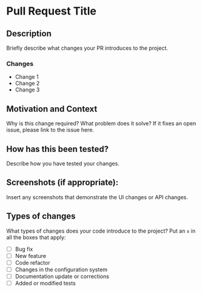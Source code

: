 # Pull Request Title

## Description
Briefly describe what changes your PR introduces to the project.

### Changes
- Change 1
- Change 2
- Change 3

## Motivation and Context
Why is this change required? What problem does it solve? If it fixes an open issue, please link to the issue here.

## How has this been tested?
Describe how you have tested your changes.

## Screenshots (if appropriate):
Insert any screenshots that demonstrate the UI changes or API changes.

## Types of changes
What types of changes does your code introduce to the project? Put an `x` in all the boxes that apply:
- [ ] Bug fix
- [ ] New feature
- [ ] Code refactor
- [ ] Changes in the configuration system
- [ ] Documentation update or corrections
- [ ] Added or modified tests